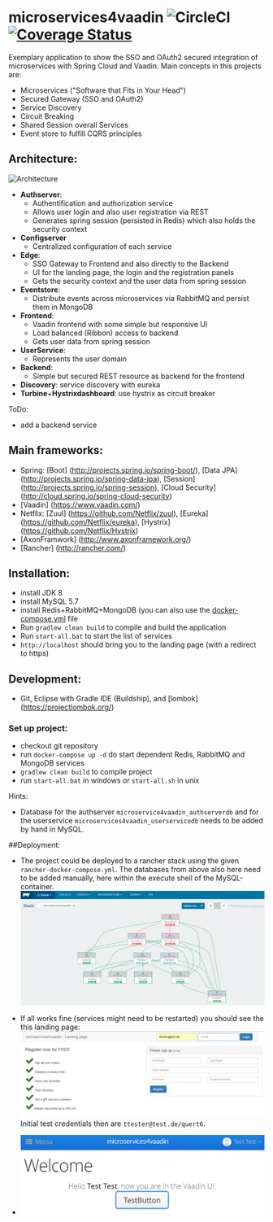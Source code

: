 # microservices4vaadin ![CircleCI](https://circleci.com/gh/khauser/microservices4vaadin.png?style=shield&circle-token=e56d14269e12d73dcc8b45b8dad847985d4e20fb) [![Coverage Status](https://coveralls.io/repos/github/khauser/microservices4vaadin/badge.svg?branch=master)](https://coveralls.io/github/khauser/microservices4vaadin?branch=master)
Exemplary application to show the SSO and OAuth2 secured integration of microservices with Spring Cloud and Vaadin. Main concepts in this projects are:
* Microservices ("Software that Fits in Your Head")
* Secured Gateway (SSO and OAuth2)
* Service Discovery
* Circuit Breaking
* Shared Session overall Services
* Event store to fulfill CQRS principles

## Architecture:
![Architecture](/doc/Architecture.png)

* **Authserver**:
  * Authentification and authorization service
  * Allows user login and also user registration via REST
  * Generates spring session (persisted in Redis) which also holds the security context
* **Configserver**
  * Centralized configuration of each service
* **Edge**:
  * SSO Gateway to Frontend and also directly to the Backend
  * UI for the landing page, the login and the registration panels
  * Gets the security context and the user data from spring session
* **Eventstore**:
  * Distribute events across microservices via RabbitMQ and persist them in MongoDB
* **Frontend**:
  * Vaadin frontend with some simple but responsive UI
  * Load balanced (Ribbon) access to backend
  * Gets user data from spring session
* **UserService**:
  * Represents the user domain
* **Backend**:
  * Simple but secured REST resource as backend for the frontend
* **Discovery**: service discovery with eureka
* **Turbine**+**Hystrixdashboard**: use hystrix as circuit breaker

ToDo:
* add a backend service

## Main frameworks:
* Spring: [Boot] (http://projects.spring.io/spring-boot/), [Data JPA] (http://projects.spring.io/spring-data-jpa), [Session] (http://projects.spring.io/spring-session), [Cloud Security] (http://cloud.spring.io/spring-cloud-security)
* [Vaadin] (https://www.vaadin.com/)
* Netflix: [Zuul] (https://github.com/Netflix/zuul), [Eureka] (https://github.com/Netflix/eureka), [Hystrix] (https://github.com/Netflix/Hystrix)
* [AxonFramwork] (http://www.axonframework.org/)
* [Rancher] (http://rancher.com/)

## Installation:
* install JDK 8
* install MySQL 5.7
* install Redis+RabbitMQ+MongoDB (you can also use the [docker-compose.yml](docker-compose.yml) file
* Run `gradlew clean build` to compile and build the application
* Run `start-all.bat` to start the list of services
* `http://localhost` should bring you to the landing page (with a redirect to https)

## Development:
* Git, Eclipse with Gradle IDE (Buildship), and [lombok] (https://projectlombok.org/)

### Set up project:
* checkout git repository
* run `docker-compose up -d` do start dependent Redis, RabbitMQ and MongoDB services
* `gradlew clean build` to compile project
* run `start-all.bat` in windows or `start-all.sh` in unix

Hints:
* Database for the authserver `microservice4vaadin_authserverdb` and for the userservice `microservices4vaadin_userservicedb` needs to be added by hand in MySQL.

##Deployment:
* The project could be deployed to a rancher stack using the given `rancher-docker-compose.yml`. The databases from above also here need to be added manually, here within the execute shell of the MySQL-container.
![Rancher stack](/doc/rancher_stack_graph.png)

* If all works fine (services might need to be restarted) you should see the this landing page:
![Landing page](/doc/landing_page.png)
Initial test credentials then are `ttester@test.de/quert6`.

* ![Vaadin UI](/doc/vaadin_ui.png)
